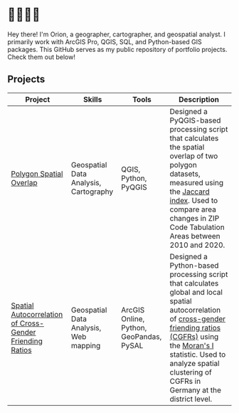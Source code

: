 # 👋👋🐇🐰

Hey there! I'm Orion, a geographer, cartographer, and geospatial analyst. I primarily work with ArcGIS Pro, QGIS, SQL, and Python-based GIS packages. This GitHub serves as my public repository of portfolio projects. Check them out below!

## Projects
| Project | Skills | Tools | Description |
|---|---|---|---|
| [Polygon Spatial Overlap](https://github.com/rabbit-orion/portfolio/tree/main/polygon-spatial-overlap) | Geospatial Data Analysis, Cartography | QGIS, Python, PyQGIS | Designed a PyQGIS-based processing script that calculates the spatial overlap of two polygon datasets, measured using the [Jaccard index](https://en.wikipedia.org/wiki/Jaccard_index). Used to compare area changes in ZIP Code Tabulation Areas between 2010 and 2020. |
| [Spatial Autocorrelation of Cross-Gender Friending Ratios](https://github.com/rabbit-orion/portfolio/tree/main/cgfr-localmoransi) | Geospatial Data Analysis, Web mapping | ArcGIS Online, Python, GeoPandas, PySAL | Designed a Python-based processing script that calculates global and local spatial autocorrelation of [cross-gender friending ratios (CGFRs)](https://drew-johnston.com/files/cross_gender_ties/Cross-Gender_Social_Ties_Around_the_World.pdf) using the [Moran's I](https://en.wikipedia.org/wiki/Moran%27s_I) statistic. Used to analyze spatial clustering of CGFRs in Germany at the district level. |
